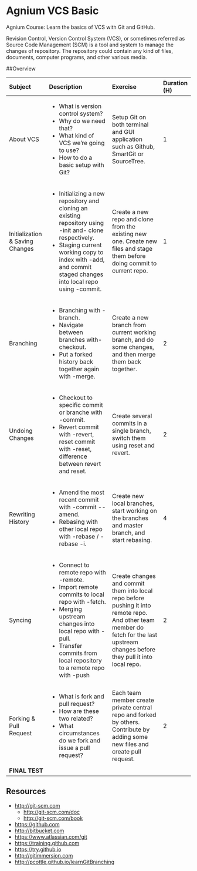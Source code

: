 # Agnium VCS Basic

Agnium Course: Learn the basics of VCS with Git and GitHub.

Revision Control, Version Control System (VCS), or sometimes referred as Source Code Management (SCM) is a tool and system to manage the changes of repository. The repository could contain any kind of files, documents, computer programs, and other various media.

##Overview

| Subject | Description	| Exercise | Duration (H) |
|:--------|:------------|:---------|:-------------|
| About VCS	| <ul><li>What is version control system?</li><li>Why do we need that?</li><li>What kind of VCS we’re going to use?</li><li>How to do a basic setup with Git?</li></ul> | Setup Git on both terminal and GUI application such as Github, SmartGit or SourceTree. | 1 |
| Initialization & Saving Changes | <ul><li>Initializing a new repository and cloning an existing repository using -init and- clone respectively.</li><li>Staging current working copy to index with -add, and commit staged changes into local repo using -commit.</li></ul> | Create a new repo and clone from the existing new one. Create new files and stage them before doing commit to current repo. | 1 |
| Branching |	<ul><li>Branching with -branch.</li><li>Navigate between branches with-checkout.</li><li>Put a forked history back together again with -merge.</li></ul> | Create a new branch from current working branch, and do some changes, and then merge them back together. |	2 |
| Undoing Changes |	<ul><li>Checkout to specific commit or branche with -commit.</li><li>Revert commit with -revert, reset commit with -reset, difference between revert and reset.</li></ul> | Create several commits in a single branch, switch them using reset and revert. | 2 |
| Rewriting History |	<ul><li>Amend the most recent commit with -commit --amend.</li><li>Rebasing with other local repo with -rebase / -rebase -i.</li></ul> | Create new local branches, start working on the branches and master branch, and start rebasing. | 4 |
| Syncing |	<ul><li>Connect to remote repo with -remote.</li><li>Import remote commits to local repo with -fetch.</li><li>Merging upstream changes into local repo with -pull.</li><li>Transfer commits from local repository to a remote repo with -push</li></ul> | Create changes and commit them into local repo before pushing it into remote repo. And other team member do fetch for the last upstream changes before they pull it into local repo. | 2 |
| Forking & Pull Request | <ul><li>What is fork and pull request?</li><li>How are these two related?</li><li>What circumstances do we fork and issue a pull request?</li></ul> | Each team member create private central repo and forked by others. Contribute by adding some new files and create pull request. | 2 |
| <strong>FINAL TEST</strong> ||||

## Resources

+ http://git-scm.com
  + http://git-scm.com/doc
  + http://git-scm.com/book
+ https://github.com
+ http://bitbucket.com
+ https://www.atlassian.com/git
+ https://training.github.com
+ https://try.github.io
+ http://gitimmersion.com
+ http://pcottle.github.io/learnGitBranching
